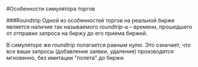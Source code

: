 #Особенности симулятора торгов

###Roundtrip
Одной из особенностей торгов на реальной бирже является наличие так называемого *roundtrip*-а – времени, прошедшего от отправки запроса на биржу до его приема биржей.

В симуляторе же *roundtrip* полагается равным нулю. Это означает, что все ваши запросы (добавление заявки, удаление) производятся мгновенно, без имитации "полета" до биржи.
